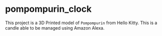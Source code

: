 # pompompurin_clock
This project is a 3D Printed model of `Pompompurin` from Hello Kitty. This is a candle able to be managed using Amazon Alexa.
